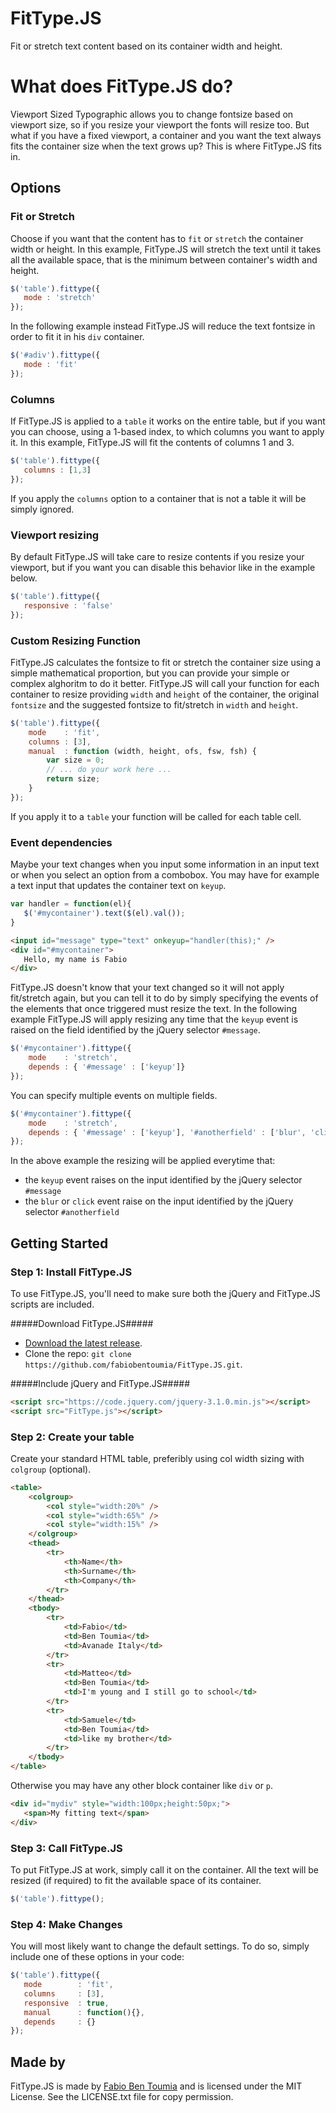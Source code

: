 # FitType.JS
Fit or stretch text content based on its container width and height.

# What does FitType.JS do?
Viewport Sized Typographic allows you to change fontsize based on viewport size, so if you resize your viewport the fonts will resize too. But what if you have a fixed viewport, a container and you want the text always fits the container size when the text grows up?
This is where FitType.JS fits in.

## Options ##

### Fit or Stretch ###

Choose if you want that the content has to `fit` or `stretch` the container width or height.
In this example, FitType.JS will stretch the text until it takes all the available space, that is the minimum between container's width and height.

```javascript
$('table').fittype({
   mode : 'stretch'
});
```

In the following example instead FitType.JS will reduce the text fontsize in order to fit it in his `div` container.

```javascript
$('#adiv').fittype({
   mode : 'fit'
});
```

### Columns ###

If FitType.JS is applied to a `table` it works on the entire table, but if you want you can choose, using a 1-based index, to which columns you want to apply it. In this example, FitType.JS will fit the contents of columns 1 and 3.

```javascript
$('table').fittype({
   columns : [1,3]
});
```

If you apply the `columns` option to a container that is not a table it will be simply ignored.

### Viewport resizing ###

By default FitType.JS will take care to resize contents if you resize your viewport, but if you want you can disable this behavior like in the example below.

```javascript
$('table').fittype({
   responsive : 'false'
});
```

### Custom Resizing Function ###

FitType.JS calculates the fontsize to fit or stretch the container size using a simple mathematical proportion, but you can provide your simple or complex alghoritm to do it better. FitType.JS will call your function for each container to resize providing `width` and `height` of the container, the original `fontsize` and the suggested fontsize to fit/stretch in `width` and `height`.

```javascript
$('table').fittype({
    mode    : 'fit',
    columns : [3],                
    manual  : function (width, height, ofs, fsw, fsh) {
        var size = 0;
        // ... do your work here ...
        return size;
    }
});
```
If you apply it to a `table` your function will be called for each table cell.

### Event dependencies ###

Maybe your text changes when you input some information in an input text or when you select an option from a combobox. You may have for example a text input that updates the container text on `keyup`.

```javascript
var handler = function(el){
   $('#mycontainer').text($(el).val());
}
```

```html
<input id="message" type="text" onkeyup="handler(this);" />
<div id="#mycontainer">
   Hello, my name is Fabio
</div>
```

FitType.JS doesn't know that your text changed so it will not apply fit/stretch again, but you can tell it to do by simply specifying the events of the elements that once triggered must resize the text. In the following example FitType.JS will apply resizing any time that the `keyup` event is raised on the field identified by the jQuery selector `#message`.

```javascript
$('#mycontainer').fittype({
    mode    : 'stretch',
    depends : { '#message' : ['keyup']}
});
```

You can specify multiple events on multiple fields.

```javascript
$('#mycontainer').fittype({
    mode    : 'stretch',
    depends : { '#message' : ['keyup'], '#anotherfield' : ['blur', 'click']}
});
```

In the above example the resizing will be applied everytime that:
- the `keyup` event raises on the input identified by the jQuery selector `#message`
- the `blur` or `click` event raise on the input identified by the jQuery selector `#anotherfield`

## Getting Started ##

### Step 1: Install FitType.JS ###
To use FitType.JS, you'll need to make sure both the jQuery and FitType.JS scripts are included.

#####Download FitType.JS#####
- [Download the latest release](https://github.com/fabiobentoumia/FitType.JS).
- Clone the repo: `git clone https://github.com/fabiobentoumia/FitType.JS.git`.

#####Include jQuery and FitType.JS#####
```html
<script src="https://code.jquery.com/jquery-3.1.0.min.js"></script>
<script src="FitType.js"></script>
```

### Step 2: Create your table ###

Create your standard HTML table, preferibly using col width sizing with `colgroup` (optional).

```html
<table>
    <colgroup>
        <col style="width:20%" />
        <col style="width:65%" />
        <col style="width:15%" />                        
    </colgroup>
    <thead>
        <tr>
            <th>Name</th>
            <th>Surname</th>
            <th>Company</th>                            
        </tr>
    </thead>
    <tbody>
        <tr>
            <td>Fabio</td>
            <td>Ben Toumia</td>
            <td>Avanade Italy</td>                            
        </tr>                       
        <tr>
            <td>Matteo</td>
            <td>Ben Toumia</td>
            <td>I'm young and I still go to school</td>
        </tr>
        <tr>
            <td>Samuele</td>
            <td>Ben Toumia</td>
            <td>like my brother</td>
        </tr>                       
    </tbody>
</table>
```

Otherwise you may have any other block container like `div` or `p`.

```html
<div id="mydiv" style="width:100px;height:50px;">
   <span>My fitting text</span>
</div>
```

### Step 3: Call FitType.JS ###
To put FitType.JS at work, simply call it on the container. All the text will be resized (if required) to fit the available space of its container.

```javascript
$('table').fittype();
```

### Step 4: Make Changes ###

You will most likely want to change the default settings. To do so, simply include one of these options in your code:

```javascript
$('table').fittype({
   mode        : 'fit',
   columns     : [3],
   responsive  : true,
   manual      : function(){},
   depends     : {}
});
```

## Made by ##

FitType.JS is made by [Fabio Ben Toumia](https://www.linkedin.com/in/fabio-ben-toumia-66023914) and is licensed under the MIT License. See the LICENSE.txt file for copy permission.
